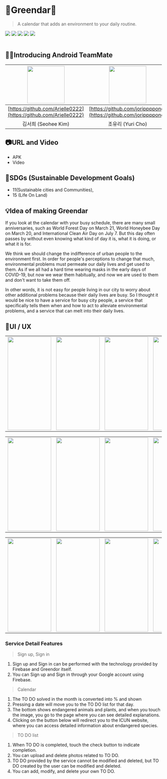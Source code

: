 # 🌳Greendar🌳
> A calendar that adds an environment to your daily routine.
<div align="start">
  <img src="https://img.shields.io/badge/Kotlin-7F52FF?style=flat&logo=Kotlin&logoColor=white" />
    <img src="https://img.shields.io/badge/AndroidStudio-3DDC84?style=flat&logo=AndroidStudio&logoColor=white" />
  <img src="https://img.shields.io/badge/Firebase-FFCA28?style=flat&logo=Firebase&logoColor=white" />
  <img src="https://img.shields.io/badge/Figma-F24E1E?style=flat&logo=Figma&logoColor=white" />
  <img src="https://img.shields.io/badge/Notion-000000?style=flat&logo=Notion&logoColor=white" />
</div>
<br>

## 👩‍💻Introducing Android TeamMate

|<img src="https://user-images.githubusercontent.com/114340019/215017598-9624c0da-36aa-4ddb-baa1-570ea8f42444.png" width="120">|<img src="https://user-images.githubusercontent.com/113884028/226110874-6637d28a-7ff2-4881-a238-8aa5e2054b69.jpg" width="120">|
|:---:|:---:|
|[https://github.com/Arielle0222](https://github.com/Arielle0222)|[https://github.com/jorippppong](https://github.com/jorippppong)|
|김서희 (Seohee Kim)|조유리 (Yuri Cho)|

## 📷URL and Video
* APK
* Video

## 🔎SDGs (Sustainable Development Goals)
* 11(Sustainable cities and Communities), 
* 15 (Life On Land)


## 💡Idea of making Greendar
 If you look at the calendar with your busy schedule, there are many small anniversaries, such as World Forest Day on March 21, World Honeybee Day on March 20, and International Clean Air Day on July 7. But this day often passes by without even knowing what kind of day it is, what it is doing, or what it is for.

 We think we should change the indifference of urban people to the environment first. In order for people's perceptions to change that much, environmental problems must permeate our daily lives and get used to them. As if we all had a hard time wearing masks in the early days of COVID-19, but now we wear them habitually, and now we are used to them and don't want to take them off.

 In other words, it is not easy for people living in our city to worry about other additional problems because their daily lives are busy. So I thought it would be nice to have a service for busy city people, a service that specifically tells them when and how to act to alleviate environmental problems, and a service that can melt into their daily lives.

## 📱UI / UX

<table>
  <tr>
    <td><img src="https://user-images.githubusercontent.com/114340019/226095196-2747cae1-358c-440b-a8bd-4abfb9e7b67f.jpg" width="140" height="300"/></td>
    <td><img src="https://user-images.githubusercontent.com/113884028/226111059-0ae8b413-e073-4dad-9cf9-1d6df9f4da10.jpg" width="140" height="300"></td>
    <td><img src="https://user-images.githubusercontent.com/113884028/226111072-52830f94-b573-4fed-acd4-0031d5396d33.jpg" width="140" height="300"></td>
    <td><img src="https://user-images.githubusercontent.com/113884028/226111061-4bc3e9d8-d104-4496-a9b4-f68ac58f9d28.jpg" width="140" height="300"></td>
  </tr>
</table>
<table>
  <tr>
    <td><img src="https://user-images.githubusercontent.com/113884028/226111074-32747231-28a6-49c8-8e7d-2a93147a329e.jpg" width="140" height="300"/></td>
    <td><img src="https://user-images.githubusercontent.com/113884028/226111075-c2f0ff80-fc87-42a0-89b4-0ad1c5a45f32.jpg" width="140" height="300"></td>
    <td><img src="https://user-images.githubusercontent.com/113884028/226111064-d679a54e-dbd2-497a-9d70-17fd204ffb5f.jpg" width="140" height="300"></td>
    <td><img src="https://user-images.githubusercontent.com/113884028/226111066-bf35f27d-7ad4-480f-9b18-7338172db51a.jpg" width="140" height="300"></td>
  </tr>
</table>
<table>
  <tr>
    <td><img src="https://user-images.githubusercontent.com/113884028/226111067-c2b4f660-dd78-4e4d-a0c6-ef4f89c87806.jpg" width="140" height="300"/></td>
    <td><img src="https://user-images.githubusercontent.com/113884028/226111070-5fb25bb4-8fea-4bf7-a738-c4d9498ae628.jpg" width="140" height="300"></td>
    <td><img src="https://user-images.githubusercontent.com/113884028/226111062-68ec563a-1902-4fa8-a02f-c7ed2d85e3f5.jpg" width="140" height="300"></td>
    <td><img src="https://user-images.githubusercontent.com/113884028/226111063-a9f8ae4e-120a-4469-83c4-ee25e69247ea.jpg" width="140" height="300"></td>
  </tr>
</table>

### Service Detail Features
> Sign up, Sign in
1. Sign up and Sign in can be performed with the technology provided by Firebase and Greendor itself.
2. You can Sign up and Sign in through your Google account using Firebase.
> Calendar
1. The TO DO solved in the month is converted into % and shown
2. Pressing a date will move you to the TO DO list for that day.
3. The bottom shows endangered animals and plants, and when you touch the image, you go to the page where you can see detailed explanations.
4. Clicking on the button below will redirect you to the ICUN website, where you can access detailed information about endangered species.
> TO DO list
1. When TO DO is completed, touch the check button to indicate completion.
2. You can upload and delete photos related to TO DO.
3. TO DO provided by the service cannot be modified and deleted, but TO DO created by the user can be modified and deleted.
4. You can add, modify, and delete your own TO DO.




